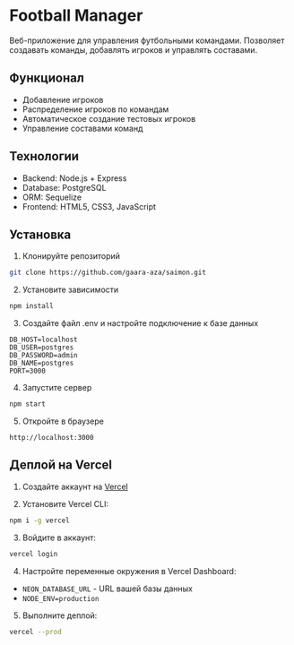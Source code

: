 # Football Manager

Веб-приложение для управления футбольными командами. Позволяет создавать команды, добавлять игроков и управлять составами.

## Функционал

- Добавление игроков
- Распределение игроков по командам
- Автоматическое создание тестовых игроков
- Управление составами команд

## Технологии

- Backend: Node.js + Express
- Database: PostgreSQL
- ORM: Sequelize
- Frontend: HTML5, CSS3, JavaScript

## Установка

1. Клонируйте репозиторий
```bash
git clone https://github.com/gaara-aza/saimon.git
```

2. Установите зависимости
```bash
npm install
```

3. Создайте файл .env и настройте подключение к базе данных
```
DB_HOST=localhost
DB_USER=postgres
DB_PASSWORD=admin
DB_NAME=postgres
PORT=3000
```

4. Запустите сервер
```bash
npm start
```

5. Откройте в браузере
```
http://localhost:3000
```

## Деплой на Vercel

1. Создайте аккаунт на [Vercel](https://vercel.com)

2. Установите Vercel CLI:
```bash
npm i -g vercel
```

3. Войдите в аккаунт:
```bash
vercel login
```

4. Настройте переменные окружения в Vercel Dashboard:
- `NEON_DATABASE_URL` - URL вашей базы данных
- `NODE_ENV=production`

5. Выполните деплой:
```bash
vercel --prod
```
